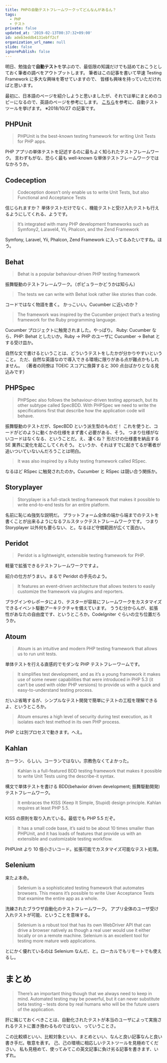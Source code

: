 ```yaml
---
title: PHPの自動テストフレームワークってどんなんがあるん？
tags:
  - PHP
  - テスト
private: false
updated_at: '2019-02-13T00:37:32+09:00'
id: adeb3eddb4131ebff2cf
organization_url_name: null
slide: false
ignorePublish: false
---
```

明日、勉強会で**自動テスト**を学ぶので、最低限の知識だけでも詰めておこうとしておく筆者の調べをアウトプットします。
筆者はこの記事を書いて早速 Testing Framework に多大な興味を寄せていますので、
皆様も興味を持っていただければと思います。

最初に、日本語のページを紹介しようと思いましたが、それでは単にまとめのコピーになるので、英語のページを参考にします。
[こちら](https://www.hongkiat.com/blog/automated-php-test/)を参考に、自動テストツールを挙げます。
※2018/10/27 の記事です。

## PHPUnit
> PHPUnit is the best-known testing framework for writing Unit Tests for PHP apps. 

PHP アプリの単体テストを記述するのに最もよく知られたテストフレームワーク。
言わずもがな、恐らく最も well-known な単体テストフレームワークではなかろうか。

## Codeception
> Codeception doesn’t only enable us to write Unit Tests, but also Functional and Acceptance Tests

信じられますか？
単体テストだけでなく、機能テストと受け入れテストも行えるようにしてくれる、ようです。

> It’s integrated with many PHP development frameworks such as Symfony2, Laravel4, Yii, Phalcon, and the Zend Framework

Symfony, Laravel, Yii, Phalcon, Zend Framework に入ってるみたいですね。ほう。

## Behat
> Behat is a popular behaviour-driven PHP testing framework

振舞駆動のテストフレームワーク。（ポピュラーかどうかは知らん）

> The tests we can write with Behat look rather like stories than code.

コードではなく物語を書く。
かっこいい。Cucumber に近いのか？

> The framework was inspired by the Cucumber project that’s a testing framework for the Ruby programming language.

Cucumber プロジェクトに触発されました。やっぱり。
Ruby: Cucumber なら、PHP: Behat としたいか。Ruby -> PHP のユーザに Cucumber -> Behat とする受け皿か。

自然な文で書けるということは、どういうテストをしたかが分かりやすいということ。
ただ、自然な英語なので導入できる環境に限りがある点が難点かもしれません。
（著者の同僚は TOEIC スコアに換算すると 300 点台ばかりとなる見込みです）

## PHPSpec
> PHPSpec also follows the behaviour-driven testing approach, but its other subtype called SpecBDD. 
> With PHPSpec we need to write the specifications first that describe how the application code will behave. 

振舞駆動のテストだが、SpecBDD という派生型のものだ！
これを使うと、コードがどのように動くかの仕様をまず書く必要がある、そう。
つまり仕様がないコードはなくなる、ということだ。え、凄くね？
形だけの仕様書を納品する SE 業界に変化を起こしてくれそう。
というか、それはすでに起きてるが著者が追いついていないんだろうことは明白。

> It was also inspired by a Ruby testing framework called RSpec.

なるほど RSpec に触発されたのか。Cucumber と RSpec は競い合う関係か。

## Storyplayer
> Storyplayer is a full-stack testing framework that makes it possible to write end-to-end tests for an entire platform. 

名前に恥じぬ強気な説明だ。
プラットフォーム全体の端から端までのテストを書くことが出来るようになるフルスタックテストフレームワークです。
つまり Storyplayer 以外何も要らない、と。なるほど守備範囲が広くて面白い。

## Peridot
> Peridot is a lightweight, extensible testing framework for PHP.

軽量で拡張できるテストフレームワークですよ。

紹介の仕方がうまい。まるで Peridot の手先のよう。

>  It features an event-driven architecture that allows testers to easily customize the framework via plugins and reporters.

プラグインやレポータにより、テスターが容易にフレームワークをカスタマイズできるイベント駆動アーキテクチャを備えています。
ううむ分からんが、拡張性があなたの自由度です、というところか。CodeIgniter ぐらいの立ち位置だろうか。

## Atoum
> Atoum is an intuitive and modern PHP testing framework that allows us to run unit tests.

単体テストを行える直感的でモダンな PHP テストフレーワームです。

> It simplifies test development, and as it’s a young framework it makes use of some newer capabilities that were introduced in PHP 5.3 (it can‘t be used with older PHP versions) to provide us with a quick and easy-to-understand testing process.

だいぶ省略するが、シンプルなテスト開発で簡単にテストの工程を理解できるよ、というところか。

> Atoum ensures a high level of security during test execution, as it isolates each test method in its own PHP process.

PHP とは別プロセスで動きます。へえ。

## Kahlan
カーラン、らしい。コーランではない。宗教色なくてよかった。

> Kahlan is a full-featured BDD testing framework that makes it possible to write Unit Tests using the describe-it syntax.

構文で単体テストを書ける BDD(behavior driven development; 振舞駆動開発) テストフレームワーク。

>  It embraces the KISS (Keep It Simple, Stupid) design principle. Kahlan requires at least PHP 5.5.

KISS の原則を取り入れている。最低でも PHP 5.5 だぞ。

> It has a small code base, it’s said to be about 10 times smaller than PHPUnit, and it has loads of features that provide us with an extensible and customizable testing workflow.

PHPUnit より 10 倍小さいコード。拡張可能でカスタマイズ可能なテスト処理。

## Selenium
来たよ本命。

> Selenium is a sophisticated testing framework that automates browsers. This means it’s possible to write User Acceptance Tests that examine the entire app as a whole.

洗練されたブラウザ自動化のテストフレームワーク。
アプリ全体のユーザ受け入れテストが可能、ということを意味する。

> Selenium is a robust tool that has its own WebDriver API that can drive a browser natively as though a real user would use it either locally or on a remote machine. Selenium is an excellent tool for testing more mature web applications.

とにかく優れているのは Selenium なんだ、と。ローカルでもリモートでも使えるし。

# まとめ
> There’s an important thing though that we always need to keep in mind. Automated testing may be powerful, but it can never substitute beta testing – tests done by real humans who will be the future users of the application.

肝に銘じておくべきことは、自動化されたテストが本当のユーザによって実施されるテストに置き換わるものではない、っていうことさ。

この比較順といい、比較対象といい、まとめといい、なんと良い記事なんと良い書き手だ。敬意を表す。
己、己の環境に相応しいテストツールを見極めてください。
私も見極めて、使ってみてこの英文記事に負け劣る記事を書きます、いずれ。
